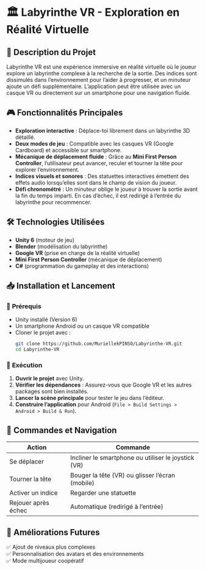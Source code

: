# 🏛️ **Labyrinthe VR - Exploration en Réalité Virtuelle**  

## 📌 **Description du Projet**  
Labyrinthe VR est une expérience immersive en réalité virtuelle où le joueur explore un labyrinthe complexe à la recherche de la sortie. Des indices sont dissimulés dans l’environnement pour l’aider à progresser, et un minuteur ajoute un défi supplémentaire. L’application peut être utilisée avec un casque VR ou directement sur un smartphone pour une navigation fluide.  

## 🎮 **Fonctionnalités Principales**  
- **Exploration interactive** : Déplace-toi librement dans un labyrinthe 3D détaillé.  
- **Deux modes de jeu** : Compatible avec les casques VR (Google Cardboard) et accessible sur smartphone.  
- **Mécanique de déplacement fluide** : Grâce au **Mini First Person Controller**, l’utilisateur peut avancer, reculer et tourner la tête pour explorer l’environnement.  
- **Indices visuels et sonores** : Des statuettes interactives émettent des effets audio lorsqu’elles sont dans le champ de vision du joueur.  
- **Défi chronométré** : Un minuteur oblige le joueur à trouver la sortie avant la fin du temps imparti. En cas d’échec, il est redirigé à l’entrée du labyrinthe pour recommencer.  

## 🛠️ **Technologies Utilisées**  
- **Unity 6** (moteur de jeu)  
- **Blender** (modélisation du labyrinthe)  
- **Google VR** (prise en charge de la réalité virtuelle)  
- **Mini First Person Controller** (mécanique de déplacement)  
- **C#** (programmation du gameplay et des interactions)  

## 📥 **Installation et Lancement**  
### 🔹 **Prérequis**  
- Unity installé (Version 6)
- Un smartphone Android ou un casque VR compatible  
- Cloner le projet avec :  
  ```bash
  git clone https://github.com/MuriellekPINSO/Labyrinthe-VR.git
  cd Labyrinthe-VR
  ```

### 🔹 **Exécution**  
1. **Ouvrir le projet** avec Unity.  
2. **Vérifier les dépendances** : Assurez-vous que Google VR et les autres packages sont bien installés.  
3. **Lancer la scène principale** pour tester le jeu dans l’éditeur.  
4. **Construire l’application** pour Android (`File > Build Settings > Android > Build & Run`).  

## 📱 **Commandes et Navigation**  
| Action | Commande |
|--------|----------|
| Se déplacer | Incliner le smartphone ou utiliser le joystick (VR) |
| Tourner la tête | Bouger la tête (VR) ou glisser l’écran (mobile) |
| Activer un indice | Regarder une statuette |
| Rejouer après échec | Automatique (redirigé à l’entrée) |

## 📌 **Améliorations Futures**  
✅ Ajout de niveaux plus complexes  
✅ Personnalisation des avatars et des environnements  
✅ Mode multijoueur coopératif  
 

